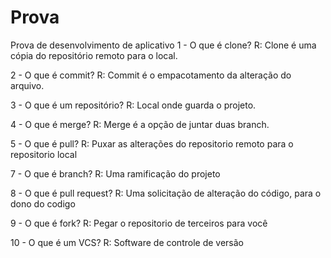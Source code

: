 # Prova
 Prova de desenvolvimento de aplicativo
 1 - O que é clone?
  R: Clone é uma cópia do repositório remoto para o local.
  
 2 - O que é commit?
 R: Commit é o empacotamento da alteração do arquivo.
 
 3 - O que é um repositório?
 R: Local onde guarda o projeto.
 
 4 - O que é merge?
 R: Merge é a opção de juntar duas branch.
 
 5 - O que é pull?
 R: Puxar as alterações do repositorio remoto para o repositorio local

 7 - O que é branch?
 R: Uma ramificação do projeto

 8 - O que é pull request?
 R: Uma solicitação de alteração do código, para o dono do codigo

 9 - O que é fork?
 R: Pegar o repositorio de terceiros para você

 10 - O que é um VCS?
R: Software de controle de versão

